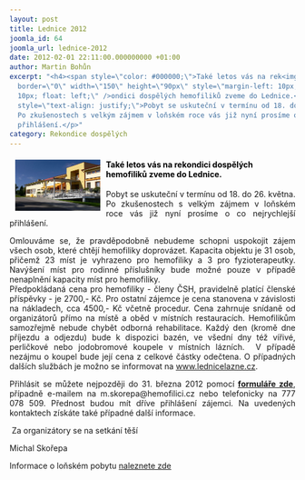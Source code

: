 ```yaml
---
layout: post
title: Lednice 2012
joomla_id: 64
joomla_url: lednice-2012
date: 2012-02-01 22:11:00.000000000 +01:00
author: Martin Bohůn
excerpt: "<h4><span style=\"color: #000000;\">Také letos vás na rek<img src=\"images/uvodnik-clanku-foto/lazne-lednice.jpg\"
  border=\"0\" width=\"150\" height=\"90px\" style=\"margin-left: 10px; margin-right:
  10px; float: left;\" />ondici dospělých hemofiliků zveme do Lednice.</span></h4>\r\n<p
  style=\"text-align: justify;\">Pobyt se uskuteční v termínu od 18. do 26. května.
  Po zkušenostech s velkým zájmem v loňském roce vás již nyní prosíme o co nejrychlejší
  přihlášení.</p>"
category: Rekondice dospělých
---
```

<h4><span style="color: #000000;">Také letos vás na rek<img src="images/uvodnik-clanku-foto/lazne-lednice.jpg" border="0" width="150" height="90px" style="margin-left: 10px; margin-right: 10px; float: left;" />ondici dospělých hemofiliků zveme do Lednice.</span></h4>

<p style="text-align: justify;">Pobyt se uskuteční v termínu od 18. do 26. května. Po zkušenostech s velkým zájmem v loňském roce vás již nyní prosíme o co nejrychlejší přihlášení.</p>



<p style="text-align: justify;">Omlouváme se, že pravděpodobně nebudeme schopni uspokojit zájem všech osob, které chtějí hemofiliky doprovázet. Kapacita objektu je 31 osob, přičemž 23 míst je vyhrazeno pro hemofiliky a 3 pro fyzioterapeutky. Navýšení míst pro rodinné příslušníky bude možné pouze v případě nenaplnění kapacity míst pro hemofiliky.<br />Předpokládaná cena pro hemofiliky - členy ČSH, pravidelně platící členské příspěvky - je 2700,- Kč. Pro ostatní zájemce je cena stanovena v závislosti na nákladech, cca 4500,- Kč včetně procedur. Cena zahrnuje snídaně od organizátorů přímo na místě a oběd v místních restauracích. Hemofilikům samozřejmě nebude chybět odborná rehabilitace. Každý den (kromě dne příjezdu a odjezdu) bude k dispozici bazén, ve všední dny též vířivé, perličkové nebo jodobromové koupele v místních lázních.  V případě nezájmu o koupel bude její cena z celkové částky odečtena. O případných dalších službách je možno se informovat na <a href="http://www.lednicelazne.cz/">www.lednicelazne.cz</a>.</p>

<p style="text-align: justify;">Přihlásit se můžete nejpozději do 31. března 2012 pomocí <strong><a href="index.php/cs/?option=com_chronoforms&amp;chronoform=Deadline" title="Přihláška">formuláře zde</a></strong>, případně e-mailem na m.skorepa@hemofilici.cz nebo telefonicky na 777 078 509. Přednost budou mít dříve přihlášení zájemci. Na uvedených kontaktech získáte také případné další informace.</p>

<p style="text-align: justify;"> Za organizátory se na setkání těší</p>

<p style="text-align: justify;">Michal Skořepa</p>

<p style="text-align: justify;">Informace o loňském pobytu <a href="soubory/offline/Hemofilici/www.hemofilici.cz/cs/akce437c.html?article_id=294-jak-bylo-v-lednici">naleznete zde</a></p>
